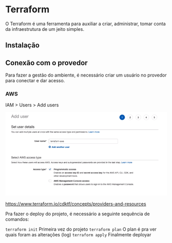 # Terraform

O Terraform é uma ferramenta para auxiliar a criar, administrar, tomar conta da infraestrutura de um jeito simples.

## Instalação

## Conexão com o provedor

Para fazer a gestão do ambiente, é necessário criar um usuário no provedor para conectar e dar acesso.

### AWS

IAM > Users > Add users 

<img src="../src/terraform_adduser.png" alt="Add user AWS"/>

https://www.terraform.io/cdktf/concepts/providers-and-resources

Pra fazer o deploy do projeto, é necessário a seguinte sequência de comandos:

```terraform init``` Primeira vez do projeto
```terraform plan``` O plan é pra ver quais foram as alterações (log)
```terraform apply``` Finalmente deployar
